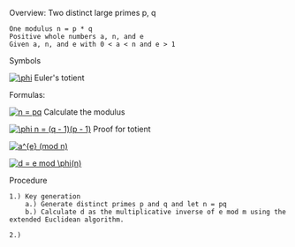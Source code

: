 Overview:
	Two distinct large primes p, q

	One modulus n = p * q
	Positive whole numbers a, n, and e
	Given a, n, and e with 0 < a < n and e > 1
Symbols

<a href="https://www.codecogs.com/eqnedit.php?latex=\bg_white&space;\phi" target="_blank"><img src="https://latex.codecogs.com/gif.latex?\bg_white&space;\phi" title="\phi" /></a> Euler's totient


Formulas:

<a href="https://www.codecogs.com/eqnedit.php?latex=\bg_white&space;n&space;=&space;pq" target="_blank"><img src="https://latex.codecogs.com/gif.latex?\bg_white&space;n&space;=&space;pq" title="n = pq" /></a> Calculate the modulus

<a href="https://www.codecogs.com/eqnedit.php?latex=\bg_white&space;\phi&space;n&space;=&space;(q&space;-&space;1)(p&space;-&space;1)" target="_blank"><img src="https://latex.codecogs.com/gif.latex?\bg_white&space;\phi&space;n&space;=&space;(q&space;-&space;1)(p&space;-&space;1)" title="\phi n = (q - 1)(p - 1)" /></a> Proof for totient

<a href="https://www.codecogs.com/eqnedit.php?latex=\bg_white&space;a^{e}&space;(mod&space;n)" target="_blank"><img src="https://latex.codecogs.com/gif.latex?\bg_white&space;a^{e}&space;(mod&space;n)" title="a^{e} (mod n)" /></a>

<a href="https://www.codecogs.com/eqnedit.php?latex=\bg_white&space;d&space;=&space;e&space;mod&space;\phi(n)" target="_blank"><img src="https://latex.codecogs.com/gif.latex?\bg_white&space;d&space;=&space;e&space;mod&space;\phi(n)" title="d = e mod \phi(n)" /></a>

Procedure

	1.) Key generation
		a.) Generate distinct primes p and q and let n = pq
		b.) Calculate d as the multiplicative inverse of e mod m using the extended Euclidean algorithm.
	
	2.)